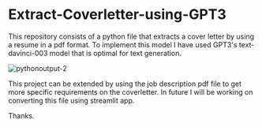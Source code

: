 # Extract-Coverletter-using-GPT3
This repository consists of a python file that extracts a cover letter by using a resume in a pdf format. To implement this model I have used GPT3's text-davinci-003 model that is optimal for text generation.

![pythonoutput-2](https://user-images.githubusercontent.com/54207028/231526873-e7b5bacb-efec-4925-9184-47b709cf7a77.PNG)

This project can be extended by using the job description pdf file to get more specific requirements on the coverletter. In future I will be working on converting this file using streamlit app.

Thanks.
